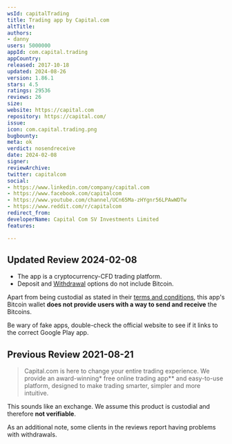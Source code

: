 ```yaml
---
wsId: capitalTrading
title: Trading app by Capital.com
altTitle: 
authors:
- danny
users: 5000000
appId: com.capital.trading
appCountry: 
released: 2017-10-18
updated: 2024-08-26
version: 1.86.1
stars: 4.5
ratings: 29536
reviews: 26
size: 
website: https://capital.com
repository: https://capital.com/
issue: 
icon: com.capital.trading.png
bugbounty: 
meta: ok
verdict: nosendreceive
date: 2024-02-08
signer: 
reviewArchive: 
twitter: capitalcom
social:
- https://www.linkedin.com/company/capital.com
- https://www.facebook.com/capitalcom
- https://www.youtube.com/channel/UCn65Ma-zHYgnr56LPAwWDTw
- https://www.reddit.com/r/capitalcom
redirect_from: 
developerName: Capital Com SV Investments Limited
features: 

---
```


## Updated Review 2024-02-08

- The app is a cryptocurrency-CFD trading platform.
- Deposit and
  [Withdrawal](https://help.capitalccbah.com/hc/en-us/articles/9626853402898-How-can-I-withdraw-money-from-my-account)
  options do not include Bitcoin.

Apart from being custodial as stated in their
[terms and conditions](https://img.capital.com/docs/CCBAH-Terms-and-Conditions_-Version-2_-Clean-2023.pdf),
this app's Bitcoin wallet **does not provide users with a way to send and
receive** the Bitcoins.

Be wary of fake apps, double-check the official website to see if it links to
the correct Google Play app.

## Previous Review 2021-08-21

> Capital.com is here to change your entire trading experience. We provide an
  award-winning* free online trading app** and easy-to-use platform, designed to
  make trading smarter, simpler and more intuitive.

This sounds like an exchange. We assume this product is custodial and therefore
**not verifiable**.

As an additional note, some clients in the reviews report having problems with
withdrawals.
